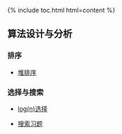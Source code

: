 {% include toc.html html=content %}

## 算法设计与分析

### 排序
- [堆排序](md/heap_sort.md)

### 选择与搜索
- [log(n)选择](md/log_search.md)

- [搜索习题](md/search.md)
